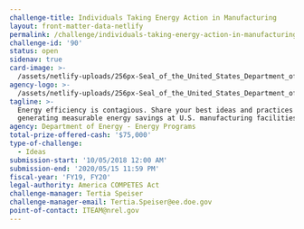 ```yaml
---
challenge-title: Individuals Taking Energy Action in Manufacturing
layout: front-matter-data-netlify
permalink: /challenge/individuals-taking-energy-action-in-manufacturing-iteam/
challenge-id: '90'
status: open
sidenav: true
card-image: >-
  /assets/netlify-uploads/256px-Seal_of_the_United_States_Department_of_Energy.png
agency-logo: >-
  /assets/netlify-uploads/256px-Seal_of_the_United_States_Department_of_Energy.png
tagline: >-
  Energy efficiency is contagious. Share your best ideas and practices for
  generating measurable energy savings at U.S. manufacturing facilities.
agency: Department of Energy - Energy Programs
total-prize-offered-cash: '$75,000'
type-of-challenge:
  - Ideas
submission-start: '10/05/2018 12:00 AM'
submission-end: '2020/05/15 11:59 PM'
fiscal-year: 'FY19, FY20'
legal-authority: America COMPETES Act
challenge-manager: Tertia Speiser
challenge-manager-email: Tertia.Speiser@ee.doe.gov
point-of-contact: ITEAM@nrel.gov
---
```

